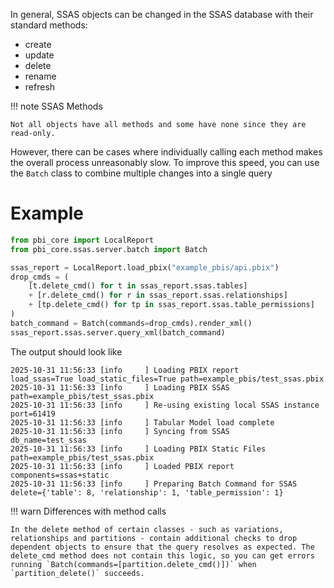 In general, SSAS objects can be changed in the SSAS database with their standard methods:

- create
- update
- delete
- rename
- refresh

!!! note SSAS Methods

    Not all objects have all methods and some have none since they are read-only.


However, there can be cases where individually calling each method makes the overall process unreasonably slow. To improve this speed, you can use the `Batch` class to combine multiple changes into a single query

# Example

```python
from pbi_core import LocalReport
from pbi_core.ssas.server.batch import Batch

ssas_report = LocalReport.load_pbix("example_pbis/api.pbix")
drop_cmds = (
    [t.delete_cmd() for t in ssas_report.ssas.tables]
    + [r.delete_cmd() for r in ssas_report.ssas.relationships]
    + [tp.delete_cmd() for tp in ssas_report.ssas.table_permissions]
)
batch_command = Batch(commands=drop_cmds).render_xml()
ssas_report.ssas.server.query_xml(batch_command)
```

The output should look like 

```shell
2025-10-31 11:56:33 [info     ] Loading PBIX report            load_ssas=True load_static_files=True path=example_pbis/test_ssas.pbix
2025-10-31 11:56:33 [info     ] Loading PBIX SSAS              path=example_pbis/test_ssas.pbix
2025-10-31 11:56:33 [info     ] Re-using existing local SSAS instance port=61419
2025-10-31 11:56:33 [info     ] Tabular Model load complete   
2025-10-31 11:56:33 [info     ] Syncing from SSAS              db_name=test_ssas
2025-10-31 11:56:33 [info     ] Loading PBIX Static Files      path=example_pbis/test_ssas.pbix
2025-10-31 11:56:33 [info     ] Loaded PBIX report             components=ssas+static
2025-10-31 11:56:33 [info     ] Preparing Batch Command for SSAS delete={'table': 8, 'relationship': 1, 'table_permission': 1}
```

!!! warn Differences with method calls

    In the delete method of certain classes - such as variations, relationships and partitions - contain additional checks to drop dependent objects to ensure that the query resolves as expected. The delete_cmd method does not contain this logic, so you can get errors running `Batch(commands=[partition.delete_cmd()])` when `partition_delete()` succeeds.